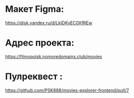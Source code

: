 # Макет Figma:

https://disk.yandex.ru/d/LkIDKyEC0XfREw

# Адрес проекта:

https://filmopoisk.nomoredomains.club/movies

# Пулреквест :

https://github.com/PSK888/movies-explorer-frontend/pull/7
